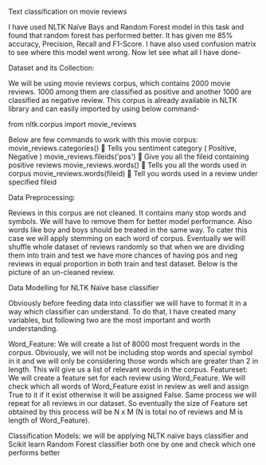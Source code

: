 Text classification on movie reviews

I have used NLTK Naïve Bays and Random Forest model in this task and found that random forest has performed better. It has given me 85% accuracy, Precision, Recall and F1-Score. I have also used confusion matrix to see where this model went wrong.
Now let see what all I have done-

Dataset and its Collection:

We will be using movie reviews corpus, which contains 2000 movie reviews. 1000 among them are classified as positive and another 1000 are classified as negative review. 
This corpus is already available in NLTK library and can easily imported by using below command-

from nltk.corpus import movie_reviews

Below are few commands to work with this movie corpus:
movie_reviews.categories()  Tells you sentiment category ( Positive, Negative )
movie_reviews.fileids('pos')  Give you all the fileid containing positive reviews
movie_reviews.words()  Tells you all the words used in corpus
movie_reviews.words(fileid)  Tell you words used in a review under specified fileid

Data Preprocessing:

Reviews in this corpus are not cleaned. It contains many stop words and symbols. We will have to remove them for better model performance. Also words like boy and boys should be treated in the same way. To cater this case we will apply stemming on each word of corpus. Eventually we will shuffle whole dataset of reviews randomly so that when we are dividing them into train and test we have more chances of having pos and neg reviews in equal proportion in both train and test dataset.
Below is the picture of an un-cleaned review.

Data Modelling for NLTK Naïve base classifier

Obviously before feeding data into classifier we will have to format it in a way which classifier can understand. To do that, I have created many variables, but following two are the most important and worth understanding.

Word_Feature:  We will create a list of 8000 most frequent words in the corpus. Obviously, we will not be including stop words and special symbol in it and we will only be considering those words which are greater than 2 in length. This will give us a list of relevant words in the corpus.
Featureset: We will create a feature set for each review using Word_Feature. We will check which all words of Word_Feature exist in review as well and assign True to it if it exist otherwise it will be assigned False. Same process we will repeat for all reviews in our dataset. So eventually the size of Feature set obtained by this process will be N x M (N is total no of reviews and M is length of Word_Feature).

Classification Models:
we will be applying NLTK naïve bays classifier and Scikit learn Random Forest classifier both one by one and check which one performs better

